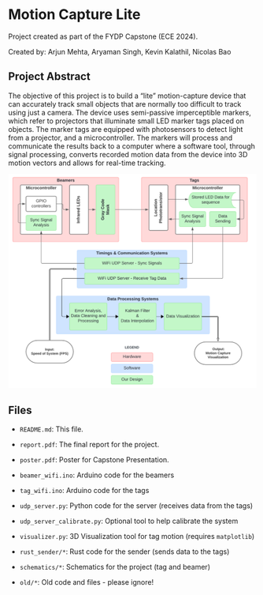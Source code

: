 # Motion Capture Lite
Project created as part of the FYDP Capstone (ECE 2024).

Created by: Arjun Mehta, Aryaman Singh, Kevin Kalathil, Nicolas Bao

## Project Abstract
The objective of this project is to build a “lite” motion-capture device that can accurately track small objects that are normally too difficult to track using just a camera. The device uses semi-passive imperceptible markers, which refer to projectors that illuminate small LED marker tags placed on objects. The marker tags are equipped with photosensors to detect light from a projector, and a microcontroller. The markers will process and communicate the results back to a computer where a software tool, through signal processing, converts recorded motion data from the device into 3D motion vectors and allows for real-time tracking.

![System Design](./assets/system_design_diagram.png)

## Files
- `README.md`: This file.
- `report.pdf`: The final report for the project.
- `poster.pdf`: Poster for Capstone Presentation.

- `beamer_wifi.ino`: Arduino code for the beamers
- `tag_wifi.ino`: Arduino code for the tags
  
- `udp_server.py`: Python code for the server (receives data from the tags)
- `udp_server_calibrate.py`: Optional tool to help calibrate the system
- `visualizer.py`: 3D Visualization tool for tag motion (requires `matplotlib`)

- `rust_sender/*`: Rust code for the sender (sends data to the tags)

- `schematics/*`: Schematics for the project (tag and beamer)
- `old/*`: Old code and files - please ignore!
